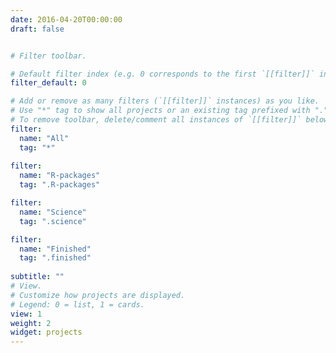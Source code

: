 ```yaml
---
date: 2016-04-20T00:00:00
draft: false


# Filter toolbar.

# Default filter index (e.g. 0 corresponds to the first `[[filter]]` instance below).
filter_default: 0

# Add or remove as many filters (`[[filter]]` instances) as you like.
# Use "*" tag to show all projects or an existing tag prefixed with "." to filter by specific tag.
# To remove toolbar, delete/comment all instances of `[[filter]]` below.
filter:
  name: "All"
  tag: "*"
  
filter:
  name: "R-packages"
  tag: ".R-packages"

filter:
  name: "Science"
  tag: ".science"

filter:
  name: "Finished"
  tag: ".finished"
  
subtitle: ""
# View.
# Customize how projects are displayed.
# Legend: 0 = list, 1 = cards.
view: 1
weight: 2
widget: projects
---
```


